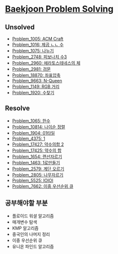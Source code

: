 # [Baekjoon Problem Solving](https://www.acmicpc.net/)

## Unsolved
 - [Problem_1005: ACM Craft](Problem_1000~1999/Problem_1005)
 - [Problem_1016: 제곱 ㄴㄴ 수](Problem_1000~1999/Problem_1016)
 - [Problem_1075: 나누기](Problem_1000~1999/Problem_1075)
 - [Problem_2748: 피보나치 수3](Problem_2000~2999/Problem_2749)
 - [Problem_2960: 에라토스테네스의 체](Problem_2000~2999/Problem_2960)
 - [Problem_2981: 검문](Problem_2000~2999/Problem_2981)
 - [Problem_18870: 좌표압축](Problem_18000~18999/Problem_18870)
 - [Problem_9663: N-Queen](Problem_9000~9999/Problem_9663)
 - [Problem_1149: RGB 거리](Problem_1000~1999/Problem_1149)
 - [Problem_1920: 수찾기](Problem_1000~1999/Problem_1920)

## Resolve
 - [Problem_1065: 한수](Problem_1000~1999/Problem_1065)
 - [Problem_10814: 나이순 정렬](Problem_10000~10999/Problem_10814)
 - [Problem_1904: 01타일](Problem_1000~1999/Problem_1904)
 - [Problem_4375: 1](Problem_4000~4999/Problem_4375)
 - [Problem_17427: 약수의합 2](Problem_17000~17999/Problem_17427/)
 - [Problem_17425: 약수의 합](Problem_17000~17999/Problem_17425/)
 - [Problem_1654: 랜선자르기](Problem_1000~1999/Problem_1654)
 - [Problem_1463: 1로만들기](Problem_1000~1999/Problem_1463)
 - [Problem_2579: 계단 오르기](Problem_2000~2999/Problem_2579)
 - [Problem_2805: 나무자르기](Problem_2000~2999/Problem_2805)
 - [Problem_5525: IOIOI](Probme_5000~5999/Problem_5525)
 - [Problem_7662: 이중 우선순위 큐](Problem_7000~7999/Problem_7662)
 
 ## 공부해야할 부분
  - 플로이드 워셜 알고리즘
  - 매개변수 탐색
  - KMP 알고리즘
  - 중국인의 나머지 정리
  - 이중 우선순위 큐
  - 유니온 파인드 알고리즘